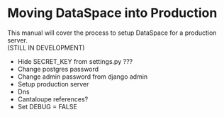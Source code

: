 # Moving DataSpace into Production
This manual will cover the process to setup DataSpace for a production server.  
(STILL IN DEVELOPMENT)

- Hide SECRET_KEY from settings.py ???
- Change postgres password
- Change admin password from django admin
- Setup production server
- Dns
- Cantaloupe references?
- Set DEBUG = FALSE 